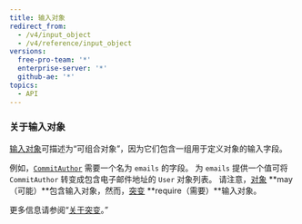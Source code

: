 ```yaml
---
title: 输入对象
redirect_from:
  - /v4/input_object
  - /v4/reference/input_object
versions:
  free-pro-team: '*'
  enterprise-server: '*'
  github-ae: '*'
topics:
  - API
---
```


### 关于输入对象

[输入对象](https://graphql.github.io/graphql-spec/June2018/#sec-Input-Objects)可描述为“可组合对象”，因为它们包含一组用于定义对象的输入字段。

例如，[`CommitAuthor`](/graphql/reference/input-objects#commitauthor) 需要一个名为 `emails` 的字段。 为 `emails` 提供一个值可将 `CommitAuthor` 转变成包含电子邮件地址的 `User` 对象列表。 请注意，[对象](/graphql/reference/objects) **may（可能）**包含输入对象，然而，[突变](/graphql/reference/mutations) **require（需要）**输入对象。

更多信息请参阅“[关于突变](/graphql/guides/forming-calls-with-graphql#about-mutations)。”

<!-- this page is pre-rendered by scripts because it's too big to load dynamically -->
<!-- see lib/graphql/static/prerendered-input-objects.json -->
